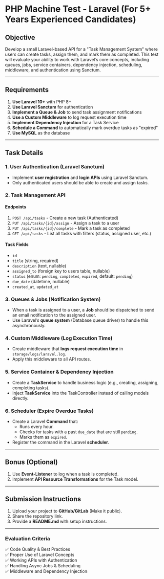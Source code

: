 # PHP Machine Test - Laravel (For 5+ Years Experienced Candidates)

## Objective
Develop a small Laravel-based API for a "Task Management System" where users can create tasks, assign them, and mark them as completed. This test will evaluate your ability to work with Laravel’s core concepts, including queues, jobs, service containers, dependency injection, scheduling, middleware, and authentication using Sanctum.

---

## Requirements
1. **Use Laravel 10+** with PHP 8+
2. **Use Laravel Sanctum** for authentication
3. **Implement a Queue & Job** to send task assignment notifications
4. **Use a Custom Middleware** to log request execution time
5. **Implement Dependency Injection** for a Task Service
6. **Schedule a Command** to automatically mark overdue tasks as "expired"
7. **Use MySQL** as the database

---

## Task Details

### 1. User Authentication (Laravel Sanctum)
- Implement **user registration** and **login APIs** using Laravel Sanctum.
- Only authenticated users should be able to create and assign tasks.

### 2. Task Management API
#### Endpoints
1. `POST /api/tasks` - Create a new task (Authenticated)
2. `PUT /api/tasks/{id}/assign` - Assign a task to a user
3. `PUT /api/tasks/{id}/complete` - Mark a task as completed
4. `GET /api/tasks` - List all tasks with filters (status, assigned user, etc.)

#### Task Fields
- `id`
- `title` (string, required)
- `description` (text, nullable)
- `assigned_to` (foreign key to users table, nullable)
- `status` (enum: `pending`, `completed`, `expired`, default: `pending`)
- `due_date` (datetime, nullable)
- `created_at`, `updated_at`

### 3. Queues & Jobs (Notification System)
- When a task is assigned to a user, a **Job** should be dispatched to send an email notification to the assigned user.
- Use Laravel’s **queue system** (Database queue driver) to handle this asynchronously.

### 4. Custom Middleware (Log Execution Time)
- Create middleware that **logs request execution time** in `storage/logs/laravel.log`.
- Apply this middleware to all API routes.

### 5. Service Container & Dependency Injection
- Create a **TaskService** to handle business logic (e.g., creating, assigning, completing tasks).
- Inject **TaskService** into the TaskController instead of calling models directly.

### 6. Scheduler (Expire Overdue Tasks)
- Create a Laravel **Command** that:
  - Runs every hour.
  - Checks for tasks with a past `due_date` that are still `pending`.
  - Marks them as `expired`.
- Register the command in the Laravel **scheduler**.

---

## Bonus (Optional)
1. Use **Event-Listener** to log when a task is completed.
2. Implement **API Resource Transformations** for the Task model.

---

## Submission Instructions
1. Upload your project to **GitHub/GitLab** (Make it public).
2. Share the repository link.
3. Provide a **README.md** with setup instructions.

---

### Evaluation Criteria
✅ Code Quality & Best Practices  
✅ Proper Use of Laravel Concepts  
✅ Working APIs with Authentication  
✅ Handling Async Jobs & Scheduling  
✅ Middleware and Dependency Injection
